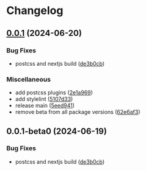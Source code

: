 # Changelog

## [0.0.1](https://github.com/monerium/js-monorepo/compare/postcss-config-v0.0.1...postcss-config-v0.0.1) (2024-06-20)


### Bug Fixes

* postcss and nextjs build ([de3b0cb](https://github.com/monerium/js-monorepo/commit/de3b0cb5ee2484760c2be9baeb6f468bd1aaf13e))


### Miscellaneous

* add postcss plugins ([2e1a969](https://github.com/monerium/js-monorepo/commit/2e1a9691c983fa65e368560bd566abf2060e7040))
* add stylelint ([5107d33](https://github.com/monerium/js-monorepo/commit/5107d33d79aec11219baef973767295622337721))
* release main ([5eed941](https://github.com/monerium/js-monorepo/commit/5eed941e5db57c14c297f8f63b35d59c1742ed50))
* remove beta from all package versions ([62e6af3](https://github.com/monerium/js-monorepo/commit/62e6af37cfc6c6bd288bb1609719122bb5954ad0))

## 0.0.1-beta0 (2024-06-19)


### Bug Fixes

* postcss and nextjs build ([de3b0cb](https://github.com/monerium/js-monorepo/commit/de3b0cb5ee2484760c2be9baeb6f468bd1aaf13e))
